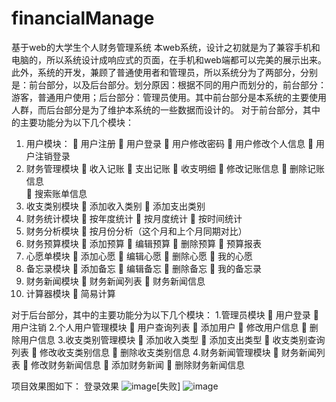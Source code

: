 # financialManage
基于web的大学生个人财务管理系统
本web系统，设计之初就是为了兼容手机和电脑的，所以系统设计成响应式的页面，在手机和web端都可以完美的展示出来。
此外，系统的开发，兼顾了普通使用者和管理员，所以系统分为了两部分，分别是：前台部分，以及后台部分。划分原因：根据不同的用户而划分的，前台部分：游客，普通用户使用；后台部分：管理员使用。其中前台部分是本系统的主要使用人群，而后台部分是为了维护本系统的一些数据而设计的。
对于前台部分，其中的主要功能分为以下几个模块：
1.	用户模块：
	 用户注册
	 用户登录
	 用户修改密码
	 用户修改个人信息
	 用户注销登录
2.	财务管理模块
	 收入记账
	 支出记账
	 收支明细
	 修改记账信息
	 删除记账信息  
	 搜索账单信息
3.	收支类别模块
	 添加收入类别
	 添加支出类别
4.	财务统计模块
	 按年度统计
	 按月度统计
	 按时间统计
5.	财务分析模块
	 按月份分析（这个月和上个月同期对比）
6.	财务预算模块
	 添加预算
	 编辑预算
	 删除预算
	 预算报表
7.	心愿单模块
	 添加心愿
	 编辑心愿
	 删除心愿
	 我的心愿
8.	备忘录模块
	 添加备忘
	 编辑备忘
	 删除备忘
	 我的备忘录
9.	财务新闻模块
	 财务新闻列表
	 财务新闻信息
10.	计算器模块
	 简易计算

对于后台部分，其中的主要功能分为以下几个模块：
1.管理员模块
	 用户登录
	 用户注销
2.个人用户管理模块
	 用户查询列表
	 添加用户
	 修改用户信息
	 删除用户信息
3.收支类别管理模块
	 添加收入类型
	 添加支出类型
	 收支类别查询列表
	 修改收支类别信息
	 删除收支类别信息
4.财务新闻管理模块
	 财务新闻列表
	 修改财务新闻信息
	 添加财务新闻
	 删除财务新闻信息

项目效果图如下：
登录效果
![image](https://github.com/Forever99/financialManage/tree/master/image/login.jpg)[失败]
![image](https://github.com/Forever99/financialManage/raw/master/image/login.jpg)


